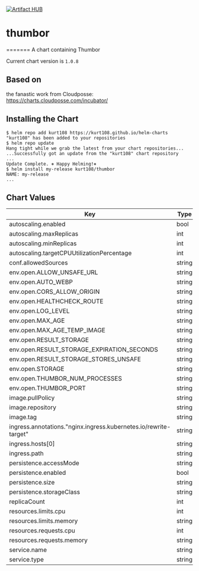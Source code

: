[![Artifact HUB](https://img.shields.io/endpoint?url=https://artifacthub.io/badge/repository/kurt108)](https://artifacthub.io/packages/search?repo=kurt108)


# thumbor
=======
A chart containing Thumbor

Current chart version is `1.0.8`

## Based on

the fanastic work from Cloudposse: https://charts.cloudposse.com/incubator/

## Installing the Chart

```console
$ helm repo add kurt108 https://kurt108.github.io/helm-charts
"kurt108" has been added to your repositories
$ helm repo update
Hang tight while we grab the latest from your chart repositories...
...Successfully got an update from the "kurt108" chart repository
...
Update Complete. ⎈ Happy Helming!⎈
$ helm install my-release kurt108/thumbor
NAME: my-release
...
```



## Chart Values

| Key | Type | Default | Description |
|-----|------|---------|-------------|
| autoscaling.enabled | bool | `false` |  |
| autoscaling.maxReplicas | int | `1` |  |
| autoscaling.minReplicas | int | `1` |  |
| autoscaling.targetCPUUtilizationPercentage | int | `80` |  |
| conf.allowedSources | string | `"'http://domain_or_wildcard', 'comma_seperated'"` |  |
| env.open.ALLOW_UNSAFE_URL | string | `"True"` |  |
| env.open.AUTO_WEBP | string | `"True"` |  |
| env.open.CORS_ALLOW_ORIGIN | string | `"*"` |  |
| env.open.HEALTHCHECK_ROUTE | string | `"/healthcheck"` |  |
| env.open.LOG_LEVEL | string | `"error"` |  |
| env.open.MAX_AGE | string | `"3600"` |  |
| env.open.MAX_AGE_TEMP_IMAGE | string | `"300"` |  |
| env.open.RESULT_STORAGE | string | `"thumbor.result_storages.no_storage"` |  |
| env.open.RESULT_STORAGE_EXPIRATION_SECONDS | string | `"31536000"` |  |
| env.open.RESULT_STORAGE_STORES_UNSAFE | string | `"True"` |  |
| env.open.STORAGE | string | `"thumbor.storages.file_storage"` |  |
| env.open.THUMBOR_NUM_PROCESSES | string | `"1"` |  |
| env.open.THUMBOR_PORT | string | `"80"` |  |
| image.pullPolicy | string | `"IfNotPresent"` |  |
| image.repository | string | `"registry.hub.docker.com/minimalcompact/thumbor"` |  |
| image.tag | string | `"6.7.5"` |  |
| ingress.annotations."nginx.ingress.kubernetes.io/rewrite-target" | string | `"/$2"` |  |
| ingress.hosts[0] | string | `"thumbor.domain"` |  |
| ingress.path | string | `"/scale(/|$)(.*)"` |  |
| persistence.accessMode | string | `"ReadWriteOnce"` |  |
| persistence.enabled | bool | `false` |  |
| persistence.size | string | `"8Gi"` |  |
| persistence.storageClass | string | `"generic"` |  |
| replicaCount | int | `1` |  |
| resources.limits.cpu | int | `1` |  |
| resources.limits.memory | string | `"1Gi"` |  |
| resources.requests.cpu | int | `1` |  |
| resources.requests.memory | string | `"512Mi"` |  |
| service.name | string | `"thumbor"` |  |
| service.type | string | `"ClusterIP"` |  |
